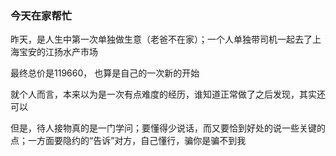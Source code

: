 
### 今天在家帮忙

昨天，是人生中第一次单独做生意（老爸不在家）；一个人单独带司机一起去了上海宝安的江扬水产市场


最终总价是119660， 也算是自己的一次新的开始


就个人而言，本来以为是一次有点难度的经历，谁知道正常做了之后发现，其实还可以


但是，待人接物真的是一门学问；要懂得少说话，而又要恰到好处的说一些关键的点；一方面要隐约的“告诉”对方，自己懂行，骗你是骗不到我






